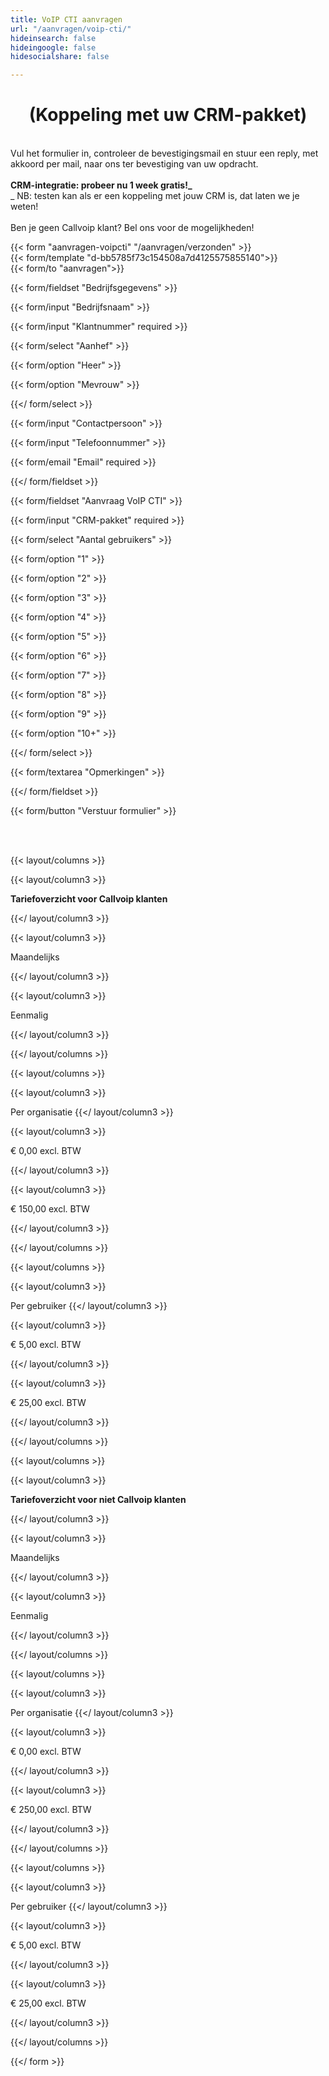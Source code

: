 ```yaml
---
title: VoIP CTI aanvragen
url: "/aanvragen/voip-cti/"
hideinsearch: false
hideingoogle: false
hidesocialshare: false

---
```

<center><h1>(Koppeling met uw CRM-pakket)</h1></center><br>
Vul het formulier in, controleer de bevestigingsmail en stuur een reply, met akkoord per mail, naar ons ter bevestiging van uw opdracht.<br><br><b>CRM-integratie: probeer nu 1 week gratis!_</b><br>_ NB: testen kan als er een koppeling met jouw CRM is, dat laten we je weten!<br><br>Ben je geen Callvoip klant? Bel ons voor de mogelijkheden!

{{< form "aanvragen-voipcti" "/aanvragen/verzonden" >}}  
{{< form/template "d-bb5785f73c154508a7d4125575855140">}}  
{{< form/to "aanvragen">}}

{{< form/fieldset "Bedrijfsgegevens" >}}

{{< form/input "Bedrijfsnaam" >}}

{{< form/input "Klantnummer" required >}}

{{< form/select "Aanhef" >}}

{{< form/option "Heer" >}}

{{< form/option "Mevrouw" >}}

{{</ form/select >}}

{{< form/input "Contactpersoon" >}}

{{< form/input "Telefoonnummer" >}}

{{< form/email "Email" required >}}

{{</ form/fieldset >}}

{{< form/fieldset "Aanvraag VoIP CTI" >}}

{{< form/input "CRM-pakket" required >}}

{{< form/select "Aantal gebruikers" >}}

{{< form/option "1" >}}

{{< form/option "2" >}}

{{< form/option "3" >}}

{{< form/option "4" >}}

{{< form/option "5" >}}

{{< form/option "6" >}}

{{< form/option "7" >}}

{{< form/option "8" >}}

{{< form/option "9" >}}

{{< form/option "10+" >}}

{{</ form/select >}}

{{< form/textarea "Opmerkingen" >}}

{{</ form/fieldset >}}

{{< form/button "Verstuur formulier" >}}

<br><br>

{{< layout/columns >}}

{{< layout/column3 >}}

**Tariefoverzicht voor Callvoip klanten**

{{</ layout/column3 >}}

{{< layout/column3 >}}

Maandelijks

{{</ layout/column3 >}}

{{< layout/column3 >}}

Eenmalig

{{</ layout/column3 >}}

{{</ layout/columns >}}

{{< layout/columns >}}

{{< layout/column3 >}}

Per organisatie
{{</ layout/column3 >}}

{{< layout/column3 >}}

€ 0,00 excl. BTW

{{</ layout/column3 >}}

{{< layout/column3 >}}

€ 150,00 excl. BTW

{{</ layout/column3 >}}

{{</ layout/columns >}}

{{< layout/columns >}}

{{< layout/column3 >}}

Per gebruiker
{{</ layout/column3 >}}

{{< layout/column3 >}}

€ 5,00 excl. BTW

{{</ layout/column3 >}}

{{< layout/column3 >}}

€ 25,00 excl. BTW

{{</ layout/column3 >}}

{{</ layout/columns >}}




{{< layout/columns >}}

{{< layout/column3 >}}

**Tariefoverzicht voor niet Callvoip klanten**

{{</ layout/column3 >}}

{{< layout/column3 >}}

Maandelijks

{{</ layout/column3 >}}

{{< layout/column3 >}}

Eenmalig

{{</ layout/column3 >}}

{{</ layout/columns >}}

{{< layout/columns >}}

{{< layout/column3 >}}

Per organisatie
{{</ layout/column3 >}}

{{< layout/column3 >}}

€ 0,00 excl. BTW

{{</ layout/column3 >}}

{{< layout/column3 >}}

€ 250,00 excl. BTW

{{</ layout/column3 >}}

{{</ layout/columns >}}

{{< layout/columns >}}

{{< layout/column3 >}}

Per gebruiker
{{</ layout/column3 >}}

{{< layout/column3 >}}

€ 5,00 excl. BTW

{{</ layout/column3 >}}

{{< layout/column3 >}}

€ 25,00 excl. BTW

{{</ layout/column3 >}}

{{</ layout/columns >}}

{{</ form >}}
